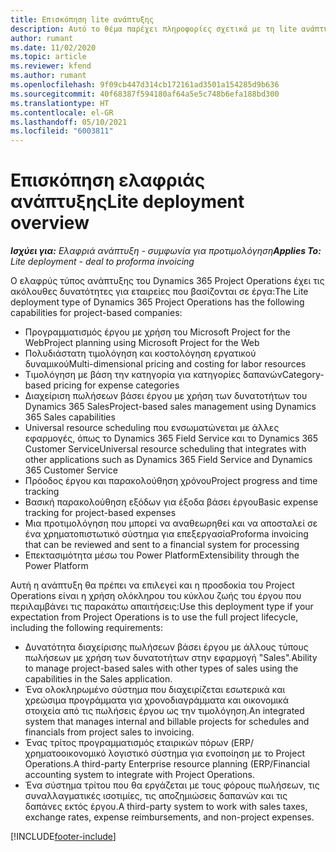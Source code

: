 ```yaml
---
title: Επισκόπηση lite ανάπτυξης
description: Αυτό το θέμα παρέχει πληροφορίες σχετικά με τη lite ανάπτυξη του Dynamics 365 Project Operations.
author: rumant
ms.date: 11/02/2020
ms.topic: article
ms.reviewer: kfend
ms.author: rumant
ms.openlocfilehash: 9f09cb447d314cb172161ad3501a154285d9b636
ms.sourcegitcommit: 40f68387f594180af64a5e5c748b6efa188bd300
ms.translationtype: HT
ms.contentlocale: el-GR
ms.lasthandoff: 05/10/2021
ms.locfileid: "6003811"
---
```

# <a name="lite-deployment-overview"></a><span data-ttu-id="c506a-103">Επισκόπηση ελαφριάς ανάπτυξης</span><span class="sxs-lookup"><span data-stu-id="c506a-103">Lite deployment overview</span></span>

<span data-ttu-id="c506a-104">_**Ισχύει για:** Ελαφριά ανάπτυξη - συμφωνία για προτιμολόγηση_</span><span class="sxs-lookup"><span data-stu-id="c506a-104">_**Applies To:** Lite deployment - deal to proforma invoicing_</span></span>

<span data-ttu-id="c506a-105">Ο ελαφρύς τύπος ανάπτυξης του Dynamics 365 Project Operations έχει τις ακόλουθες δυνατότητες για εταιρείες που βασίζονται σε έργα:</span><span class="sxs-lookup"><span data-stu-id="c506a-105">The Lite deployment type of Dynamics 365 Project Operations has the following capabilities for project-based companies:</span></span>

- <span data-ttu-id="c506a-106">Προγραμματισμός έργου με χρήση του Microsoft Project for the Web</span><span class="sxs-lookup"><span data-stu-id="c506a-106">Project planning using Microsoft Project for the Web</span></span>
- <span data-ttu-id="c506a-107">Πολυδιάστατη τιμολόγηση και κοστολόγηση εργατικού δυναμικού</span><span class="sxs-lookup"><span data-stu-id="c506a-107">Multi-dimensional pricing and costing for labor resources</span></span>
- <span data-ttu-id="c506a-108">Τιμολόγηση με βάση την κατηγορία για κατηγορίες δαπανών</span><span class="sxs-lookup"><span data-stu-id="c506a-108">Category-based pricing for expense categories</span></span>
- <span data-ttu-id="c506a-109">Διαχείριση πωλήσεων βάσει έργου με χρήση των δυνατοτήτων του Dynamics 365 Sales</span><span class="sxs-lookup"><span data-stu-id="c506a-109">Project-based sales management using Dynamics 365 Sales capabilities</span></span>
- <span data-ttu-id="c506a-110">Universal resource scheduling που ενσωματώνεται με άλλες εφαρμογές, όπως το Dynamics 365 Field Service και το Dynamics 365 Customer Service</span><span class="sxs-lookup"><span data-stu-id="c506a-110">Universal resource scheduling that integrates with other applications such as Dynamics 365 Field Service and Dynamics 365 Customer Service</span></span>
- <span data-ttu-id="c506a-111">Πρόοδος έργου και παρακολούθηση χρόνου</span><span class="sxs-lookup"><span data-stu-id="c506a-111">Project progress and time tracking</span></span>
- <span data-ttu-id="c506a-112">Βασική παρακολούθηση εξόδων για έξοδα βάσει έργου</span><span class="sxs-lookup"><span data-stu-id="c506a-112">Basic expense tracking for project-based expenses</span></span>
- <span data-ttu-id="c506a-113">Μια προτιμολόγηση που μπορεί να αναθεωρηθεί και να αποσταλεί σε ένα χρηματοπιστωτικό σύστημα για επεξεργασία</span><span class="sxs-lookup"><span data-stu-id="c506a-113">Proforma invoicing that can be reviewed and sent to a financial system for processing</span></span>
- <span data-ttu-id="c506a-114">Επεκτασιμότητα μέσω του Power Platform</span><span class="sxs-lookup"><span data-stu-id="c506a-114">Extensibility through the Power Platform</span></span>

<span data-ttu-id="c506a-115">Αυτή η ανάπτυξη θα πρέπει να επιλεγεί και η προσδοκία του Project Operations είναι η χρήση ολόκληρου του κύκλου ζωής του έργου που περιλαμβάνει τις παρακάτω απαιτήσεις:</span><span class="sxs-lookup"><span data-stu-id="c506a-115">Use this deployment type if your expectation from Project Operations is to use the full project lifecycle, including the following requirements:</span></span>

- <span data-ttu-id="c506a-116">Δυνατότητα διαχείρισης πωλήσεων βάσει έργου με άλλους τύπους πωλήσεων με χρήση των δυνατοτήτων στην εφαρμογή "Sales".</span><span class="sxs-lookup"><span data-stu-id="c506a-116">Ability to manage project-based sales with other types of sales using the capabilities in the Sales application.</span></span>
- <span data-ttu-id="c506a-117">Ένα ολοκληρωμένο σύστημα που διαχειρίζεται εσωτερικά και χρεώσιμα προγράμματα για χρονοδιαγράμματα και οικονομικά στοιχεία από τις πωλήσεις έργου ως την τιμολόγηση.</span><span class="sxs-lookup"><span data-stu-id="c506a-117">An integrated system that manages internal and billable projects for schedules and financials from project sales to invoicing.</span></span>
- <span data-ttu-id="c506a-118">Ένας τρίτος προγραμματισμός εταιρικών πόρων (ERP/χρηματοοικονομικό λογιστικό σύστημα για ενοποίηση με το Project Operations.</span><span class="sxs-lookup"><span data-stu-id="c506a-118">A third-party Enterprise resource planning (ERP/Financial accounting system to integrate with Project Operations.</span></span>
- <span data-ttu-id="c506a-119">Ένα σύστημα τρίτου που θα εργάζεται με τους φόρους πωλήσεων, τις συναλλαγματικές ισοτιμίες, τις αποζημιώσεις δαπανών και τις δαπάνες εκτός έργου.</span><span class="sxs-lookup"><span data-stu-id="c506a-119">A third-party system to work with sales taxes, exchange rates, expense reimbursements, and non-project expenses.</span></span>


[!INCLUDE[footer-include](../includes/footer-banner.md)]